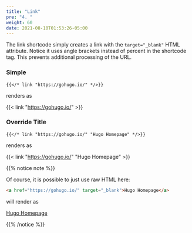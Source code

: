 ```yaml
---
title: "Link"
pre: "4. "
weight: 60
date: 2021-08-10T01:53:26-05:00
---
```


The link shortcode simply creates a link with the `target="_blank"` HTML attribute. Notice it uses angle brackets instead of percent in the shortcode tag. This prevents additional processing of the URL.

### Simple

```
{{</* link "https://gohugo.io/" */>}}
```

renders as

{{< link "https://gohugo.io/" >}}

### Override Title

```
{{</* link "https://gohugo.io/" "Hugo Homepage" */>}}
```

renders as

{{< link "https://gohugo.io/" "Hugo Homepage" >}}

{{% notice note %}}

Of course, it is possible to just use raw HTML here:

```html
<a href="https://gohugo.io/" target="_blank">Hugo Homepage</a>
```

will render as 

<a href="https://gohugo.io/" target="_blank">Hugo Homepage</a>

{{% /notice %}}